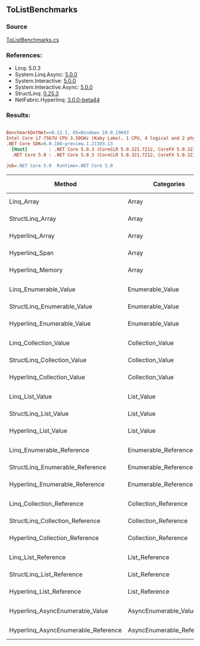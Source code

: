 ﻿## ToListBenchmarks

### Source
[ToListBenchmarks.cs](../NetFabric.Hyperlinq.Benchmarks/Benchmarks/ToListBenchmarks.cs)

### References:
- Linq: 5.0.3
- System.Linq.Async: [5.0.0](https://www.nuget.org/packages/System.Linq.Async/5.0.0)
- System.Interactive: [5.0.0](https://www.nuget.org/packages/System.Interactive/5.0.0)
- System.Interactive.Async: [5.0.0](https://www.nuget.org/packages/System.Interactive.Async/5.0.0)
- StructLinq: [0.25.3](https://www.nuget.org/packages/StructLinq/0.25.3)
- NetFabric.Hyperlinq: [3.0.0-beta44](https://www.nuget.org/packages/NetFabric.Hyperlinq/3.0.0-beta44)

### Results:
``` ini

BenchmarkDotNet=v0.12.1, OS=Windows 10.0.19043
Intel Core i7-7567U CPU 3.50GHz (Kaby Lake), 1 CPU, 4 logical and 2 physical cores
.NET Core SDK=6.0.100-preview.1.21103.13
  [Host]        : .NET Core 5.0.3 (CoreCLR 5.0.321.7212, CoreFX 5.0.321.7212), X64 RyuJIT
  .NET Core 5.0 : .NET Core 5.0.3 (CoreCLR 5.0.321.7212, CoreFX 5.0.321.7212), X64 RyuJIT

Job=.NET Core 5.0  Runtime=.NET Core 5.0  

```
|                              Method |                Categories | Count |        Mean |     Error |   StdDev | Ratio | RatioSD |  Gen 0 | Gen 1 | Gen 2 | Allocated |
|------------------------------------ |-------------------------- |------ |------------:|----------:|---------:|------:|--------:|-------:|------:|------:|----------:|
|                          Linq_Array |                     Array |   100 |    55.04 ns |  0.451 ns | 0.400 ns |  1.00 |    0.00 | 0.2180 |     - |     - |     456 B |
|                    StructLinq_Array |                     Array |   100 |   116.57 ns |  0.959 ns | 0.850 ns |  2.12 |    0.02 | 0.2179 |     - |     - |     456 B |
|                     Hyperlinq_Array |                     Array |   100 |    45.72 ns |  0.347 ns | 0.308 ns |  0.83 |    0.01 | 0.2180 |     - |     - |     456 B |
|                      Hyperlinq_Span |                     Array |   100 |    44.31 ns |  0.674 ns | 0.597 ns |  0.81 |    0.01 | 0.2180 |     - |     - |     456 B |
|                    Hyperlinq_Memory |                     Array |   100 |    46.67 ns |  0.343 ns | 0.304 ns |  0.85 |    0.01 | 0.2180 |     - |     - |     456 B |
|                                     |                           |       |             |           |          |       |         |        |       |       |           |
|               Linq_Enumerable_Value |          Enumerable_Value |   100 |   880.12 ns |  3.852 ns | 3.216 ns |  1.00 |    0.00 | 0.5808 |     - |     - |    1216 B |
|         StructLinq_Enumerable_Value |          Enumerable_Value |   100 |   956.25 ns |  5.687 ns | 4.749 ns |  1.09 |    0.01 | 0.2327 |     - |     - |     488 B |
|          Hyperlinq_Enumerable_Value |          Enumerable_Value |   100 | 1,000.42 ns |  5.564 ns | 5.205 ns |  1.14 |    0.01 | 0.2327 |     - |     - |     488 B |
|                                     |                           |       |             |           |          |       |         |        |       |       |           |
|               Linq_Collection_Value |          Collection_Value |   100 |    48.59 ns |  0.330 ns | 0.292 ns |  1.00 |    0.00 | 0.2180 |     - |     - |     456 B |
|         StructLinq_Collection_Value |          Collection_Value |   100 |   930.14 ns |  2.879 ns | 2.552 ns | 19.14 |    0.14 | 0.2327 |     - |     - |     488 B |
|          Hyperlinq_Collection_Value |          Collection_Value |   100 |   716.74 ns |  2.882 ns | 2.555 ns | 14.75 |    0.11 | 0.2441 |     - |     - |     512 B |
|                                     |                           |       |             |           |          |       |         |        |       |       |           |
|                     Linq_List_Value |                List_Value |   100 |    50.08 ns |  0.692 ns | 0.648 ns |  1.00 |    0.00 | 0.2180 |     - |     - |     456 B |
|               StructLinq_List_Value |                List_Value |   100 |   233.14 ns |  1.925 ns | 1.608 ns |  4.65 |    0.05 | 0.2179 |     - |     - |     456 B |
|                Hyperlinq_List_Value |                List_Value |   100 |   608.85 ns |  2.480 ns | 2.199 ns | 12.15 |    0.17 | 0.2327 |     - |     - |     488 B |
|                                     |                           |       |             |           |          |       |         |        |       |       |           |
|           Linq_Enumerable_Reference |      Enumerable_Reference |   100 |   669.26 ns |  2.885 ns | 2.698 ns |  1.00 |    0.00 | 0.5808 |     - |     - |    1216 B |
|     StructLinq_Enumerable_Reference |      Enumerable_Reference |   100 |   707.61 ns |  3.130 ns | 2.928 ns |  1.06 |    0.01 | 0.2327 |     - |     - |     488 B |
|      Hyperlinq_Enumerable_Reference |      Enumerable_Reference |   100 |   779.24 ns |  4.089 ns | 3.825 ns |  1.16 |    0.01 | 0.2327 |     - |     - |     488 B |
|                                     |                           |       |             |           |          |       |         |        |       |       |           |
|           Linq_Collection_Reference |      Collection_Reference |   100 |    48.62 ns |  0.200 ns | 0.177 ns |  1.00 |    0.00 | 0.2180 |     - |     - |     456 B |
|     StructLinq_Collection_Reference |      Collection_Reference |   100 |   749.17 ns |  6.407 ns | 5.680 ns | 15.41 |    0.13 | 0.2327 |     - |     - |     488 B |
|      Hyperlinq_Collection_Reference |      Collection_Reference |   100 |   499.43 ns |  2.979 ns | 2.641 ns | 10.27 |    0.06 | 0.2441 |     - |     - |     512 B |
|                                     |                           |       |             |           |          |       |         |        |       |       |           |
|                 Linq_List_Reference |            List_Reference |   100 |    49.79 ns |  0.493 ns | 0.412 ns |  1.00 |    0.00 | 0.2180 |     - |     - |     456 B |
|           StructLinq_List_Reference |            List_Reference |   100 |   706.10 ns |  4.999 ns | 4.175 ns | 14.18 |    0.14 | 0.2327 |     - |     - |     488 B |
|            Hyperlinq_List_Reference |            List_Reference |   100 |   547.48 ns |  1.803 ns | 1.598 ns | 10.99 |    0.09 | 0.2327 |     - |     - |     488 B |
|                                     |                           |       |             |           |          |       |         |        |       |       |           |
|     Hyperlinq_AsyncEnumerable_Value |     AsyncEnumerable_Value |   100 | 2,525.31 ns |  7.127 ns | 6.666 ns |     ? |       ? | 0.5989 |     - |     - |    1256 B |
|                                     |                           |       |             |           |          |       |         |        |       |       |           |
| Hyperlinq_AsyncEnumerable_Reference | AsyncEnumerable_Reference |   100 | 2,391.20 ns | 10.707 ns | 8.941 ns |     ? |       ? | 0.5989 |     - |     - |    1256 B |
